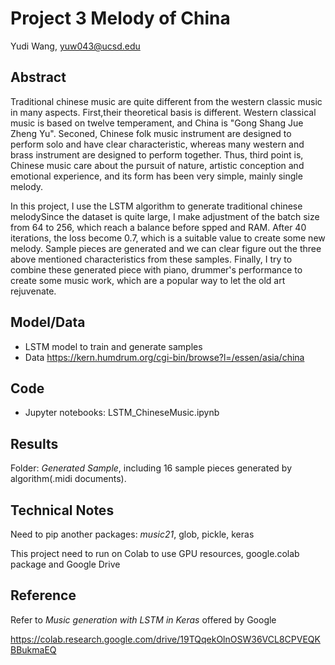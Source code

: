 # Project 3 Melody of China

Yudi Wang, yuw043@ucsd.edu


## Abstract

Traditional chinese music are quite different from the western classic music in many aspects. First,their theoretical basis is different. Western classical music is based on twelve temperament, and China is "Gong Shang Jue Zheng Yu". Seconed, Chinese folk music instrument are designed to perform solo and have clear characteristic, whereas many western and brass instrument are designed to perform together. Thus, third point is, Chinese music care about the pursuit of nature, artistic conception and emotional experience, and its form has been very simple, mainly single melody. 

In this project, I use the LSTM algorithm to generate traditional chinese melodySince the dataset is quite large, I make adjustment of the batch size from 64 to 256, which reach a balance before spped and RAM. After 40 iterations, the loss become 0.7, which is a suitable value to create some new melody. Sample pieces are generated and we can clear figure out the three above mentioned characteristics from these samples. Finally, I try to combine these generated piece with piano, drummer's performance to create some music work, which are a popular way to let the old art rejuvenate.



## Model/Data


- LSTM model to train and generate samples
- Data https://kern.humdrum.org/cgi-bin/browse?l=/essen/asia/china


## Code

- Jupyter notebooks: LSTM_ChineseMusic.ipynb

## Results

Folder: *Generated Sample*, including 16 sample pieces generated by algorithm(.midi documents).



## Technical Notes

Need to pip another packages: *music21*, glob, pickle, keras
 
This project need to run on Colab to use GPU resources, google.colab package and Google Drive


## Reference

Refer to *Music generation with LSTM in Keras* offered by Google

https://colab.research.google.com/drive/19TQqekOlnOSW36VCL8CPVEQKBBukmaEQ
